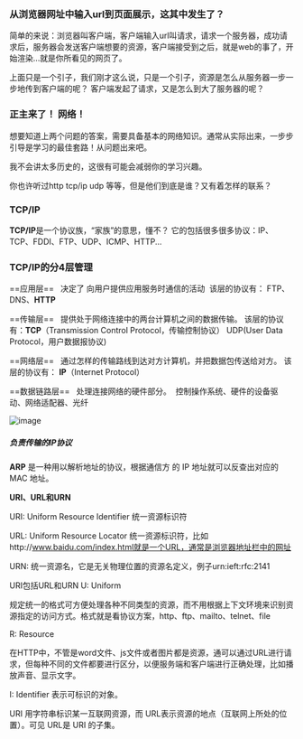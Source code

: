 ### 从浏览器网址中输入url到页面展示，这其中发生了？


简单的来说：浏览器叫客户端，客户端输入url叫请求，请求一个服务器，成功请求后，服务器会发送客户端想要的资源，客户端接受到之后，就是web的事了，开始渲染...就是你所看见的网页了。

上面只是一个引子，我们刚才这么说，只是一个引子，资源是怎么从服务器一步一步地传到客户端的呢？ 客户端发起了请求，又是怎么到大了服务器的呢？

### 正主来了！ 网络！
想要知道上两个问题的答案，需要具备基本的网络知识。通常从实际出来，一步步引导是学习的最佳套路！从问题出来吧。

我不会讲太多历史的，这很有可能会减弱你的学习兴趣。

你也许听过http tcp/ip udp 等等，但是他们到底是谁？又有着怎样的联系？

### TCP/IP

**TCP/IP**是一个协议族，“家族”的意思，懂不？
它的包括很多很多协议：IP、 TCP、FDDI、FTP、UDP、ICMP、HTTP...

### TCP/IP的分4层管理

==应用层==   决定了 向用户提供应用服务时通信的活动  该层的协议有： FTP、 DNS、**HTTP**


==传输层==   提供处于网络连接中的两台计算机之间的数据传输。 该层的协议有：**TCP**（Transmission Control Protocol，传输控制协议） UDP(User Data Protocol，用户数据报协议)

==网络层==   通过怎样的传输路线到达对方计算机，并把数据包传送给对方。 该层的协议有： **IP**（Internet Protocol）


==数据链路层==   处理连接网络的硬件部分。  控制操作系统、硬件的设备驱动、网络适配器、光纤

![image](http://www.hixiaoya.com/wp-content/uploads/2017/10/http01.png)
##### 负责传输的IP协议

**ARP** 是一种用以解析地址的协议，根据通信方
的 IP 地址就可以反查出对应的 MAC 地址。

**URI、URL和URN**

URI:  Uniform Resource Identifier   统一资源标识符

URL:  Uniform Resource Locator 统一资源标识符，比如http://www.baidu.com/index.html就是一个URL，通常是浏览器地址栏中的网址

URN:  统一资源名，它是无关物理位置的资源名定义，例子urn:ieft:rfc:2141

URI包括URL和URN
U: Uniform

规定统一的格式可方便处理各种不同类型的资源，而不用根据上下文环境来识别资源指定的访问方式。格式就是看协议方案，http、ftp、mailto、telnet、file

R: Resource

在HTTP中，不管是word文件、js文件或者图片都是资源，通可以通过URL进行请求，但每种不同的文件都要进行区分，以便服务端和客户端进行正确处理，比如播放声音、显示文字。

I: Identifier
表示可标识的对象。

URI 用字符串标识某一互联网资源，而 URL表示资源的地点（互联网上所处的位置）。可见 URL是 URI 的子集。


